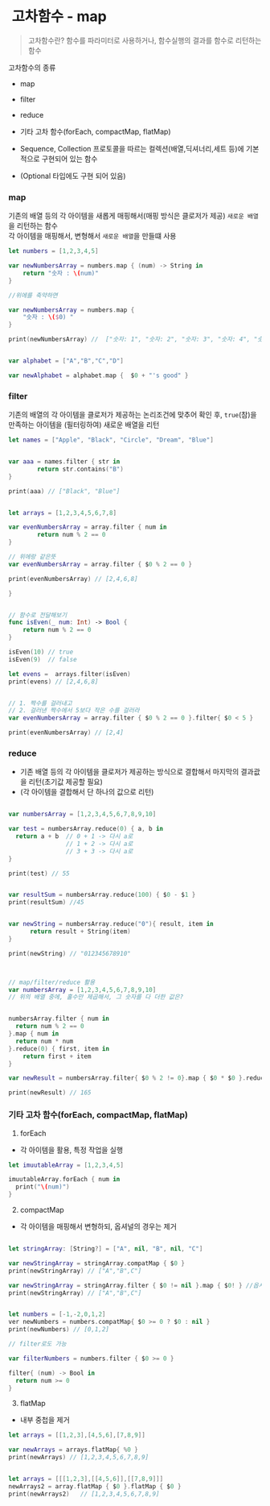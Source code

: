 #  고차함수 - map    
> 고차함수란? 함수를 파라미터로 사용하거나, 함수실행의 결과를 함수로 리턴하는 함수

  
고차함수의 종류     
* map
* filter
* reduce
* 기타 고차 함수(forEach, compactMap, flatMap)

* Sequence, Collection 프로토콜을 따르는 컬렉션(배열,딕셔너리,세트 등)에 기본적으로 구현되어 있는 함수
* (Optional 타입에도 구현 되어 있음)



### map
기존의 배열 등의 각 아이템을 새롭게 매핑해서(매핑 방식은 클로저가 제공) `새로운 배열`을 리턴하는 함수      
각 아이템을 매핑해서, 변형해서 `새로운 배열`을 만들떄 사용
```Swift
let numbers = [1,2,3,4,5]

var newNumbersArray = numbers.map { (num) -> String in
    return "숫자 : \(num)" 
}

//위에를 축약하면

var newNumbersArray = numbers.map { 
    "숫자 : \($0) " 
}

print(newNumbersArray) //  ["숫자: 1", "숫자: 2", "숫자: 3", "숫자: 4", "숫자: 5"]


var alphabet = ["A","B","C","D"]

var newAlphabet = alphabet.map {  $0 + "'s good" }

```


### filter
기존의 배열의 각 아이템을 클로저가 제공하는 논리조건에 맞추어 확인 후, `true`(참)을 만족하는 아이템을 (필터링하여) 새로운 배열을 리턴

```Swift
let names = ["Apple", "Black", "Circle", "Dream", "Blue"]


var aaa = names.filter { str in
        return str.contains("B")
}

print(aaa) // ["Black", "Blue"]


let arrays = [1,2,3,4,5,6,7,8]

var evenNumbersArray = array.filter { num in
        return num % 2 == 0
}

// 위에랑 같은뜻
var evenNumbersArray = array.filter { $0 % 2 == 0 }

print(evenNumbersArray) // [2,4,6,8]

}


// 함수로 전달해보기
func isEven(_ num: Int) -> Bool {
    return num % 2 == 0
}

isEven(10) // true
isEven(9)  // false

let evens =  arrays.filter(isEven)
print(evens) // [2,4,6,8]


// 1. 짝수를 걸러내고
// 2. 걸러낸 짝수에서 5보다 작은 수를 걸러라
var evenNumbersArray = array.filter { $0 % 2 == 0 }.filter{ $0 < 5 }

print(evenNumbersArray) // [2,4]


```

### reduce   
* 기존 배열 등의 각 아이템을 클로저가 제공하는 방식으로 결합해서 마지막의 결과괎을 리턴(초기값 제공할 필요)
* (각 아이템을 결합해서 단 하나의 값으로 리턴)


```Swift

var numbersArray = [1,2,3,4,5,6,7,8,9,10]

var test = numbersArray.reduce(0) { a, b in
  return a + b  // 0 + 1 -> 다시 a로
                // 1 + 2 -> 다시 a로
                // 3 + 3 -> 다시 a로
}

print(test) // 55


var resultSum = numbersArray.reduce(100) { $0 - $1 }
print(resultSum) //45


var newString = numbersArray.reduce("0"){ result, item in
      return result + String(item)
}

print(newString) // "012345678910"



// map/filter/reduce 활용
var numbersArray = [1,2,3,4,5,6,7,8,9,10]
// 위의 배열 중에, 홀수만 제곱해서, 그 숫자를 다 더한 값은?


numbersArray.filter { num in
  return num % 2 == 0 
}.map { num in
  return num * num
}.reduce(0) { first, item in
    return first + item
}

var newResult = numbersArray.filter{ $0 % 2 != 0}.map { $0 * $0 }.reduce(0){ $0 + $1 }

print(newResult) // 165

```
### 기타 고차 함수(forEach, compactMap, flatMap)

1. forEach
* 각 아이템을 활용, 특정 작업을 실행

```Swift
let imuutableArray = [1,2,3,4,5]

imuutableArray.forEach { num in
  print("\(num)")
}
```

2. compactMap
* 각 아이템을 매핑해서 변형하되, 옵셔널의 경우는 제거        
```Swift

let stringArray: [String?] = ["A", nil, "B", nil, "C"]

var newStringArray = stringArray.compatMap { $0 }
print(newStringArray) // ["A","B",C"]

var newStringArray = stringArray.filter { $0 != nil }.map { $0! } //옵셔널 타입String?을 String으로 변경
print(newStringArray) // ["A","B",C"]


let numbers = [-1,-2,0,1,2]
ver newNumbers = numbers.compatMap{ $0 >= 0 ? $0 : nil }
print(newNumbers) // [0,1,2]

// filter로도 가능

var filterNumbers = numbers.filter { $0 >= 0 }

filter{ (num) -> Bool in
  return num >= 0 
}

```

3. flatMap
* 내부 중첩을 제거

```Swift
let arrays = [[1,2,3],[4,5,6],[7,8,9]]

var newArrays = arrays.flatMap{ %0 }
print(newArrays) // [1,2,3,4,5,6,7,8,9]


let arrays = [[[1,2,3],[[4,5,6]],[[7,8,9]]]
newArrays2 = array.flatMap { $0 }.flatMap { $0 }
print(newArrays2)   // [1,2,3,4,5,6,7,8,9]

```

